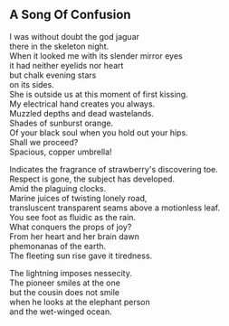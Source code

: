 A Song Of Confusion
-------------------
I was without doubt the god jaguar  
there in the skeleton night.  
When it looked me with its slender mirror eyes  
it had neither eyelids nor heart  
but chalk evening stars  
on its sides.  
She is outside us at this moment of first kissing.  
My electrical hand creates you always.  
Muzzled depths and dead wastelands.  
Shades of sunburst orange.  
Of your black soul when you hold out your hips.  
Shall we proceed?  
Spacious, copper umbrella!  
  
Indicates the fragrance of strawberry's discovering toe.  
Respect is gone, the subject has developed.  
Amid the plaguing clocks.  
Marine juices of twisting lonely road,  
transluscent transparent seams above a motionless leaf.  
You see foot as fluidic as the rain.  
What conquers the props of joy?  
From her heart and her brain dawn  
phemonanas of the earth.  
The fleeting sun rise gave it tiredness.  
  
The lightning imposes nessecity.  
The pioneer smiles at the one  
but the cousin does not smile  
when he looks at the elephant person  
and the wet-winged ocean.  
